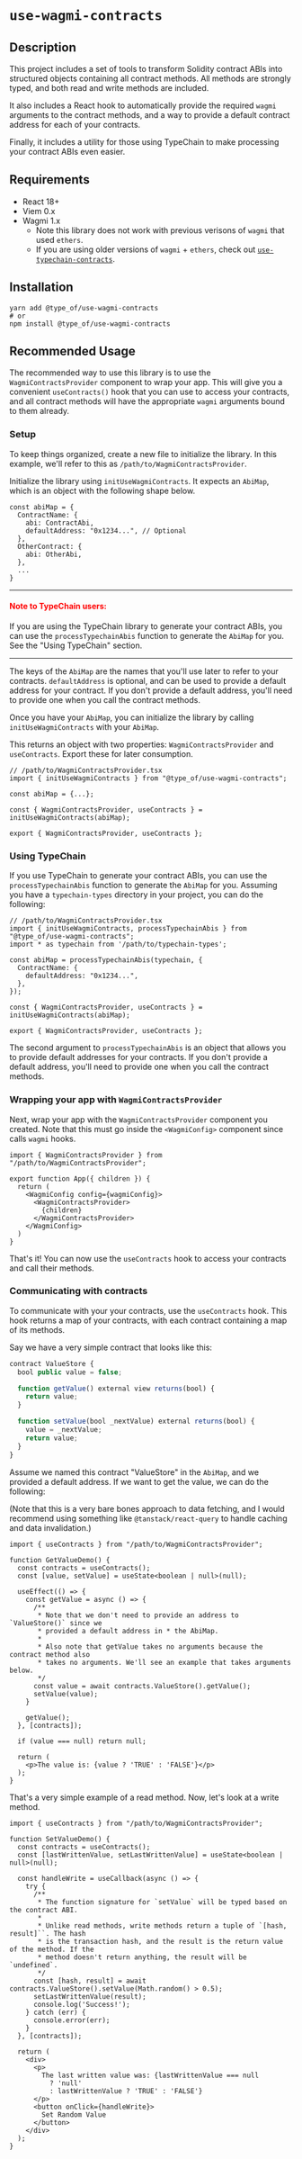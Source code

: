 # `use-wagmi-contracts`

## Description

This project includes a set of tools to transform Solidity contract ABIs into structured objects containing all contract methods. All methods are strongly typed, and both read and write methods are included.

It also includes a React hook to automatically provide the required `wagmi` arguments to the contract methods, and a way to provide a default contract address for each of your contracts.

Finally, it includes a utility for those using TypeChain to make processing your contract ABIs even easier.

## Requirements

- React 18+
- Viem 0.x
- Wagmi 1.x
  - Note this library does not work with previous verisons of `wagmi` that used `ethers`.
  - If you are using older versions of `wagmi` + `ethers`, check out [`use-typechain-contracts`](https://www.npmjs.com/package/use-typechain-contracts).

## Installation

```
yarn add @type_of/use-wagmi-contracts
# or
npm install @type_of/use-wagmi-contracts
```

## Recommended Usage

The recommended way to use this library is to use the `WagmiContractsProvider` component to wrap your app. This will give you a convenient `useContracts()` hook that you can use to access your contracts, and all contract methods will have the appropriate `wagmi` arguments bound to them already.

### Setup

To keep things organized, create a new file to initialize the library. In this example, we'll refer to this as `/path/to/WagmiContractsProvider`.

Initialize the library using `initUseWagmiContracts`. It expects an `AbiMap`, which is an object with the following shape below.

```tsx
const abiMap = {
  ContractName: {
    abi: ContractAbi,
    defaultAddress: "0x1234...", // Optional
  },
  OtherContract: {
    abi: OtherAbi,
  },
  ...
}
```

---

#### <span style="color:red">Note to TypeChain users:</span>

If you are using the TypeChain library to generate your contract ABIs, you can use the `processTypechainAbis` function to generate the `AbiMap` for you. See the "Using TypeChain" section.

---

The keys of the `AbiMap` are the names that you'll use later to refer to your contracts. `defaultAddress` is optional, and can be used to provide a default address for your contract. If you don't provide a default address, you'll need to provide one when you call the contract methods.

Once you have your `AbiMap`, you can initialize the library by calling `initUseWagmiContracts` with your `AbiMap`.

This returns an object with two properties: `WagmiContractsProvider` and `useContracts`. Export these for later consumption.

```tsx
// /path/to/WagmiContractsProvider.tsx
import { initUseWagmiContracts } from "@type_of/use-wagmi-contracts";

const abiMap = {...};

const { WagmiContractsProvider, useContracts } = initUseWagmiContracts(abiMap);

export { WagmiContractsProvider, useContracts };
```

### Using TypeChain

If you use TypeChain to generate your contract ABIs, you can use the `processTypechainAbis` function to generate the `AbiMap` for you. Assuming you have a `typechain-types` directory in your project, you can do the following:

```tsx
// /path/to/WagmiContractsProvider.tsx
import { initUseWagmiContracts, processTypechainAbis } from "@type_of/use-wagmi-contracts";
import * as typechain from '/path/to/typechain-types';

const abiMap = processTypechainAbis(typechain, {
  ContractName: {
    defaultAddress: "0x1234...",
  },
});

const { WagmiContractsProvider, useContracts } = initUseWagmiContracts(abiMap);

export { WagmiContractsProvider, useContracts };
```

The second argument to `processTypechainAbis` is an object that allows you to provide default addresses for your contracts. If you don't provide a default address, you'll need to provide one when you call the contract methods.

### Wrapping your app with `WagmiContractsProvider`

Next, wrap your app with the `WagmiContractsProvider` component you created. Note that this must go inside the `<WagmiConfig>` component since calls `wagmi` hooks.

```tsx
import { WagmiContractsProvider } from "/path/to/WagmiContractsProvider";

export function App({ children }) {
  return (
    <WagmiConfig config={wagmiConfig}>
      <WagmiContractsProvider>
        {children}
      </WagmiContractsProvider>
    </WagmiConfig>
  )
}
```

That's it! You can now use the `useContracts` hook to access your contracts and call their methods.

### Communicating with contracts

To communicate with your your contracts, use the `useContracts` hook. This hook returns a map of your contracts, with each contract containing a map of its methods.

Say we have a very simple contract that looks like this:

```js
contract ValueStore {
  bool public value = false;

  function getValue() external view returns(bool) {
    return value;
  }

  function setValue(bool _nextValue) external returns(bool) {
    value = _nextValue;
    return value;
  }
}
```

Assume we named this contract "ValueStore" in the `AbiMap`, and we provided a default address. If we want to get the value, we can do the following:

(Note that this is a very bare bones approach to data fetching, and I would recommend using something like `@tanstack/react-query` to handle caching and data invalidation.)

```tsx
import { useContracts } from "/path/to/WagmiContractsProvider";

function GetValueDemo() {
  const contracts = useContracts();
  const [value, setValue] = useState<boolean | null>(null);

  useEffect(() => {
    const getValue = async () => {
      /**
       * Note that we don't need to provide an address to `ValueStore()` since we
       * provided a default address in * the AbiMap.
       *
       * Also note that getValue takes no arguments because the contract method also
       * takes no arguments. We'll see an example that takes arguments below.
       */
      const value = await contracts.ValueStore().getValue();
      setValue(value);
    }

    getValue();
  }, [contracts]);

  if (value === null) return null;

  return (
    <p>The value is: {value ? 'TRUE' : 'FALSE'}</p>
  );
}
```

That's a very simple example of a read method. Now, let's look at a write method.

```tsx
import { useContracts } from "/path/to/WagmiContractsProvider";

function SetValueDemo() {
  const contracts = useContracts();
  const [lastWrittenValue, setLastWrittenValue] = useState<boolean | null>(null);

  const handleWrite = useCallback(async () => {
    try {
      /**
       * The function signature for `setValue` will be typed based on the contract ABI.
       *
       * Unlike read methods, write methods return a tuple of `[hash, result]``. The hash
       * is the transaction hash, and the result is the return value of the method. If the
       * method doesn't return anything, the result will be `undefined`.
       */
      const [hash, result] = await contracts.ValueStore().setValue(Math.random() > 0.5);
      setLastWrittenValue(result);
      console.log('Success!');
    } catch (err) {
      console.error(err);
    }
  }, [contracts]);

  return (
    <div>
      <p>
        The last written value was: {lastWrittenValue === null
          ? 'null'
          : lastWrittenValue ? 'TRUE' : 'FALSE'}
      </p>
      <button onClick={handleWrite}>
        Set Random Value
      </button>
    </div>
  );
}
```
